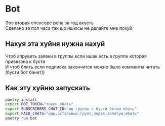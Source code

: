 # Bot
Эээ вторая опенсорс репа за год ахуеть  
Сделано за пол часа так шо ишюсы не делайте мне похуй

## Нахуя эта хуйня нужна нахуй
Чтоб апрувить заявки в группы если ишак есть в группе которая привязана к бусти  
И чтоб блять если подписка закончится можно было комменты читать (бусти бот банит))

## Как эту хуйню запускать
```sh
poetry install
export BOT_TOKEN="токен ебать"
export SUBSCRIBERS_CHAT_ID="ид группы с бусти ботом ебать"
export PAID_CHATS="иды,остальных,групп,через,запятую,ебать"
poetry run bot
```
